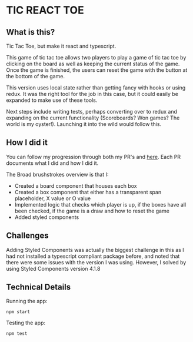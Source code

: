 # TIC REACT TOE

## What is this?

Tic Tac Toe, but make it react and typescript.

This game of tic tac toe allows two players to play a game of tic tac toe by clicking on the board as well as keeping the current status of the game.  Once the game is finished, the users can reset the game with the button at the bottom of the game.

This version uses local state rather than getting fancy with hooks or using redux.  It was the right tool for the job in this case, but it could easily be expanded to make use of these tools.

Next steps include writing tests, perhaps converting over to redux and expanding on the current functionality (Scoreboards?  Won games?  The world is my oyster!).  Launching it into the wild would follow this.

## How I did it

You can follow my progression through both my PR's and [here](https://trello.com/b/fwBoLnCt/tic-react-toe).  Each PR documents what I did and how I did it.

The Broad brushstrokes overview is that I:
- Created a board component that houses each box
- Created a box component that either has a transparent span placeholder, X value or O value
- Implemented logic that checks which player is up, if the boxes have all been checked, if the game is a draw and how to reset the game
- Added styled components  


## Challenges

Adding Styled Components was actually the biggest challenge in this as I had not installed a typescript compliant package before, and noted that there were some issues with the version I was using.  However, I solved by using Styled Components version 4.1.8

## Technical Details
Running the app:
```
npm start
```

Testing the app:
```
npm test
```